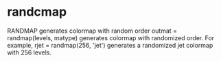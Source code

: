 # randcmap

RANDMAP generates colormap with random order
   outmat = randmap(levels, matype) generates colormap with randomized order. 
   For example, rjet = randmap(256, 'jet') generates a randomized jet colormap with 256 levels. 
